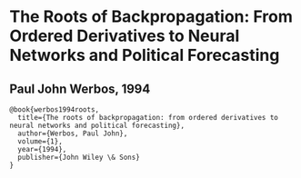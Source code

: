 # The Roots of Backpropagation: From Ordered Derivatives to Neural Networks and Political Forecasting
## Paul John Werbos, 1994


```
@book{werbos1994roots,
  title={The roots of backpropagation: from ordered derivatives to neural networks and political forecasting},
  author={Werbos, Paul John},
  volume={1},
  year={1994},
  publisher={John Wiley \& Sons}
}
```